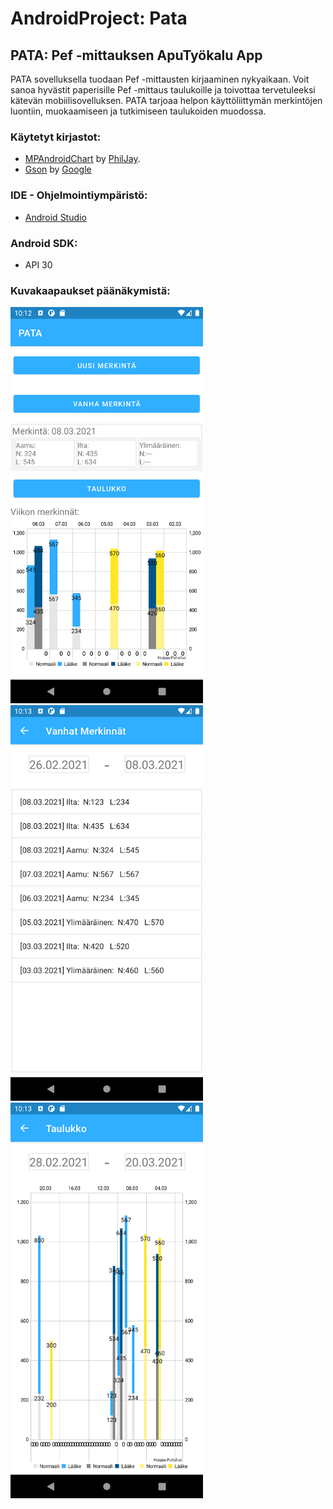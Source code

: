 # AndroidProject: Pata

## PATA: Pef -mittauksen ApuTyökalu App

PATA sovelluksella tuodaan Pef -mittausten kirjaaminen nykyaikaan. Voit sanoa hyvästit paperisille Pef -mittaus taulukoille ja toivottaa tervetuleeksi kätevän mobiilisovelluksen.
PATA tarjoaa helpon käyttöliittymän merkintöjen luontiin, muokaamiseen ja tutkimiseen taulukoiden muodossa.

### Käytetyt kirjastot:
- [MPAndroidChart](https://github.com/PhilJay/MPAndroidChart) by [PhilJay](https://github.com/PhilJay).
- [Gson](https://github.com/google/gson) by [Google](https://github.com/google)

### IDE - Ohjelmointiympäristö:
- [Android Studio](https://developer.android.com/studio)

### Android SDK:
- API 30

### Kuvakaapaukset päänäkymistä:
<img src="Screenshots/Screenshot_1615155206.png" width="308"> <img src="Screenshots/Screenshot_1615155237.png" width="308"> <img src="Screenshots/Screenshot_1615155263.png" width="308">
